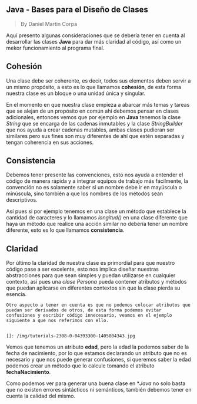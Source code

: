 
## Java - Bases para el Diseño de Clases

> By Daniel Martin Corpa

Aquí presento algunas consideraciones que se debería tener en cuenta al desarrollar las clases **Java** para dar más claridad al código, así como un mekor funcionamiento al programa final.

[](https://github.com/danicorpa/CleanCode)


## Cohesión

Una clase debe ser coherente, es decir, todos sus elementos deben servir a un mismo propósito, 
a esto es lo que llamamos **cohesión**, de esta forma nuestra clase es un bloque o una unidad única y singular.

En el momento en que nuestra clase empieza a abarcar más temas y tareas que se alejan de un propósito en común ahí debemos pensar en clases adicionales, entonces vemos que por ejemplo en **Java** tenemos la clase 
*String* que se encarga de las cadenas inmutables y la clase *StringBuilder* que nos ayuda a crear cadenas mutables, 
ambas clases pudieran ser similares pero sus fines son muy diferentes de ahí que estén separadas y tengan coherencia 
en sus acciones.

## Consistencia

Debemos tener presente las convenciones, esto nos ayuda a entender el código de manera rápida y a integrar equipos 
de trabajo más fácilmente, la convención no es solamente saber si un nombre debe ir en mayúscula o minúscula, 
sino también a que los nombres de los métodos sean descriptivos.

Así pues si por ejemplo tenemos en una clase un método que establece la cantidad de caracteres y lo llamamos 
*longitud()* en una clase diferente que haya un método que realice una acción similar no debería tener 
un nombre diferente, esto es lo que llamamos **consistencia**.

## Claridad

Por último la claridad de nuestra clase es primordial para que nuestro código pase a ser excelente, esto nos implica diseñar nuestras abstracciones para que sean simples y puedan utilizarse en cualquier contexto, 
así pues una *clase Persona* pueda contener atributos y métodos que puedan aplicarse en diferentes contextos sin que 
la clase pierda su esencia.

~~~
Otro aspecto a tener en cuenta es que no podemos colocar atributos que puedan ser derivados de otros, de esta forma podemos evitar confusiones y escribir código innecesario, veamos en el ejemplo siguiente a que nos referimos con ello.


[]: /img/tutorials-2308-0-04393300-1405804343.jpg
~~~

Vemos que tenemos un atributo **edad**, pero la edad la podemos saber de la fecha de nacimiento, por lo que estamos declarando un atributo que no es necesario y que nos puede generar confusiones, si queremos saber la edad podemos crear un método que lo calcule tomando el atributo **fechaNacimiento**.

Como podemos ver para generar una buena clase en **Java* no solo basta que no existen errores sintácticos ni semánticos, también debemos tener en cuenta la calidad del mismo.